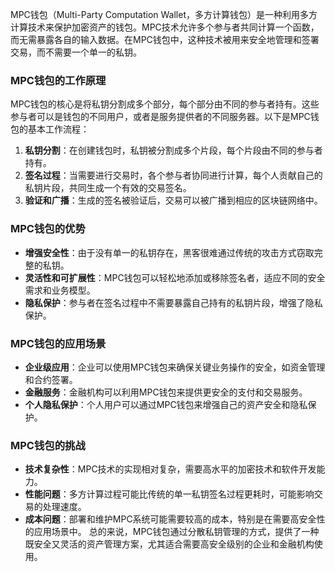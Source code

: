 MPC钱包（Multi-Party Computation Wallet，多方计算钱包）是一种利用多方计算技术来保护加密资产的钱包。MPC技术允许多个参与者共同计算一个函数，而无需暴露各自的输入数据。在MPC钱包中，这种技术被用来安全地管理和签署交易，而不需要一个单一的私钥。
### MPC钱包的工作原理
MPC钱包的核心是将私钥分割成多个部分，每个部分由不同的参与者持有。这些参与者可以是钱包的不同用户，或者是服务提供者的不同服务器。以下是MPC钱包的基本工作流程：
1. **私钥分割**：在创建钱包时，私钥被分割成多个片段，每个片段由不同的参与者持有。
2. **签名过程**：当需要进行交易时，各个参与者协同进行计算，每个人贡献自己的私钥片段，共同生成一个有效的交易签名。
3. **验证和广播**：生成的签名被验证后，交易可以被广播到相应的区块链网络中。
### MPC钱包的优势
- **增强安全性**：由于没有单一的私钥存在，黑客很难通过传统的攻击方式窃取完整的私钥。
- **灵活性和可扩展性**：MPC钱包可以轻松地添加或移除签名者，适应不同的安全需求和业务模型。
- **隐私保护**：参与者在签名过程中不需要暴露自己持有的私钥片段，增强了隐私保护。
### MPC钱包的应用场景
- **企业级应用**：企业可以使用MPC钱包来确保关键业务操作的安全，如资金管理和合约签署。
- **金融服务**：金融机构可以利用MPC钱包来提供更安全的支付和交易服务。
- **个人隐私保护**：个人用户可以通过MPC钱包来增强自己的资产安全和隐私保护。
### MPC钱包的挑战
- **技术复杂性**：MPC技术的实现相对复杂，需要高水平的加密技术和软件开发能力。
- **性能问题**：多方计算过程可能比传统的单一私钥签名过程更耗时，可能影响交易的处理速度。
- **成本问题**：部署和维护MPC系统可能需要较高的成本，特别是在需要高安全性的应用场景中。
总的来说，MPC钱包通过分散私钥管理的方式，提供了一种既安全又灵活的资产管理方案，尤其适合需要高安全级别的企业和金融机构使用。
